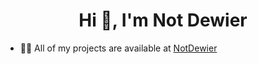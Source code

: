 <h1 align="center">Hi 👋, I'm Not Dewier</h1>


   - 👨‍💻 All of my projects are available at [NotDewier](https://github.com/notdowier?tab=repositories)
